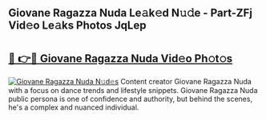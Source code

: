 ## Giovane Ragazza Nuda Le𝚊k𝚎d N𝚞𝚍e - Part-ZFj Vid𝚎o Le𝚊ks Photos JqLep

# <h2><a href="http://fbc3iy5.evod.top/?m=Giovane+Ragazza+Nuda">🔗 👉🔴 Giovane Ragazza Nuda Vid𝚎o Ph𝚘t𝚘s</a></h2>

[![Giovane Ragazza Nuda N𝚞d𝚎s](https://i.imgur.com/8V9OHl7.gif)](http://fbc3iy5.evod.top/?m=Giovane+Ragazza+Nuda)
Content creator Giovane Ragazza Nuda with a focus on dance trends and lifestyle snippets. Giovane Ragazza Nuda public persona is one of confidence and authority, but behind the scenes, he's a complex and nuanced individual. 
